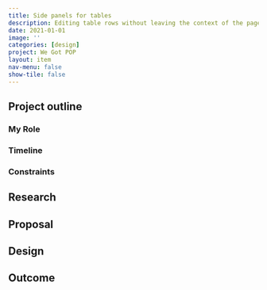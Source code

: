 ```yaml
---
title: Side panels for tables
description: Editing table rows without leaving the context of the page
date: 2021-01-01
image: ''
categories: [design]
project: We Got POP
layout: item
nav-menu: false
show-tile: false
---
```


## Project outline

### My Role

### Timeline

### Constraints


## Research

## Proposal

## Design

## Outcome
